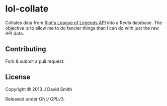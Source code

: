 # lol-collate

Collates data from [Riot's League of Legends API](http://developer.riotgames.com/) into a Redis database. The objective is to allow me to do fancier things than I can do with just the raw API data.

## Contributing

Fork & submit a pull request.

## License

Copyright © 2013 J David Smith

Released under GNU GPLv3.